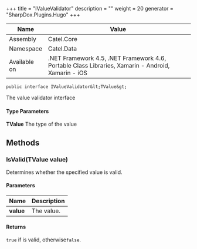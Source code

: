 

+++
title = "IValueValidator" 
description = ""
weight = 20
generator = "SharpDox.Plugins.Hugo"
+++

Name|Value
---|---
Assembly|Catel.Core
Namespace|Catel.Data
Available on|.NET Framework 4.5, .NET Framework 4.6, Portable Class Libraries, Xamarin - Android, Xamarin - iOS

```
public interface IValueValidator&lt;TValue&gt;
```

The value validator interface

#### Type Parameters

**TValue**
The type of the value

## Methods

### IsValid(TValue value)

Determines whether the specified value is valid.

#### Parameters

Name|Description
---|---
**value**|The value.

#### Returns

`true` if is valid, otherwise`false`.

